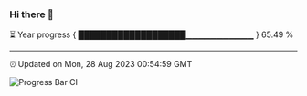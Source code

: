 ### Hi there 👋

⏳ Year progress { ███████████████████▁▁▁▁▁▁▁▁▁▁▁ } 65.49 %

---

⏰ Updated on Mon, 28 Aug 2023 00:54:59 GMT

![Progress Bar CI](https://github.com/JuvenileQ/Progress-Bar-CI/workflows/main/badge.svg)
